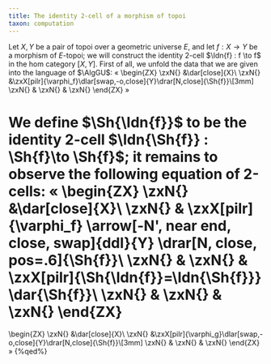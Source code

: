 ```yaml
---
title: The identity 2-cell of a morphism of topoi
taxon: computation
---
```


Let $X,Y$ be a pair of topoi over a geometric universe $E$, and let $f : X \to Y$ be a morphism of $E$-topoi; we will construct the identity 2-cell $\Idn{f} : f \to f$ in the hom category $[X,Y]$. First of all, we unfold the data that we are given into the language of $\AlgGU$:
«
\begin{ZX}
\zxN{} &\dar[close]{X}\\
\zxN{} &\zxX[pilr]{\varphi_f}\dlar[swap,-o,close]{Y}\drar[N,close]{\Sh{f}}\\[3mm]
\zxN{} & \zxN{} & \zxN{}
\end{ZX}
»

We define $\Sh{\Idn{f}}$ to be the identity 2-cell $\Idn{\Sh{f}} : \Sh{f}\to \Sh{f}$; it remains to observe the following equation of 2-cells:
«
\begin{ZX}
  \zxN{} &\dar[close]{X}\\
   \zxN{} & \zxX[pilr]{\varphi_f} \arrow[-N', near end, close, swap]{ddl}{Y} \drar[N, close, pos=.6]{\Sh{f}}\\
   \zxN{} & \zxN{} & \zxX[pilr]{\Sh{\Idn{f}}=\Idn{\Sh{f}}} \dar{\Sh{f}}\\
   \zxN{} & \zxN{} & \zxN{}
\end{ZX}
=
\begin{ZX}
  \zxN{} &\dar[close]{X}\\
  \zxN{} &\zxX[pilr]{\varphi_g}\dlar[swap,-o,close]{Y}\drar[N,close]{\Sh{f}}\\[3mm]
  \zxN{} & \zxN{} & \zxN{}
\end{ZX}
»
{%qed%}
